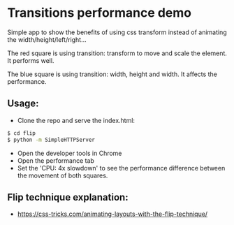 # Transitions performance demo

Simple app to show the benefits of using css transform instead of animating the width/height/left/right...

The red square is using transition: transform to move and scale the element. It performs well.

The blue square is using transition: width, height and width. It affects the performance.

## Usage:

- Clone the repo and serve the index.html:
```sh
$ cd flip
$ python -m SimpleHTTPServer
```
- Open the developer tools in Chrome
- Open the performance tab
- Set the 'CPU: 4x slowdown' to see the performance difference between the movement of both squares.

## Flip technique explanation:

- https://css-tricks.com/animating-layouts-with-the-flip-technique/